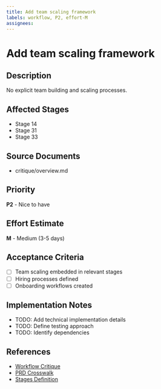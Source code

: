 ```yaml
---
title: Add team scaling framework
labels: workflow, P2, effort-M
assignees: 
---
```


# Add team scaling framework

## Description
No explicit team building and scaling processes.

## Affected Stages
- Stage 14
- Stage 31
- Stage 33

## Source Documents
- critique/overview.md

## Priority
**P2** - Nice to have

## Effort Estimate
**M** - Medium (3-5 days)

## Acceptance Criteria
- [ ] Team scaling embedded in relevant stages
- [ ] Hiring processes defined
- [ ] Onboarding workflows created

## Implementation Notes
- TODO: Add technical implementation details
- TODO: Define testing approach
- TODO: Identify dependencies

## References
- [Workflow Critique](../../critique/overview.md)
- [PRD Crosswalk](../../prd_crosswalk.md)
- [Stages Definition](../../stages.yaml)